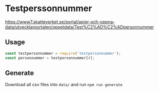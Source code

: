 # Testperssonnummer

https://www7.skatteverket.se/portal/apier-och-oppna-data/utvecklarportalen/oppetdata/Test%C2%AD%C2%ADpersonnummer

## Usage

```js
const testpersonnummer = require('testpersonnummer');
const personnummer = testpersonnummer[4];
```

## Generate

Download all csv files into `data/` and run `npm run generate`
